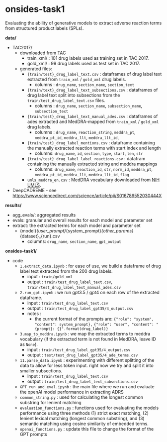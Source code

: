 # onsides-task1
Evaluating the ability of generative models to extract adverse reaction terms from structured product labels (SPLs).

**data/**
  - TAC2017/
    - downloaded from [TAC](https://bionlp.nlm.nih.gov/tac2017adversereactions/)
        - train_xml/ : 101 drug labels used as training set in TAC 2017.
        - gold_xml/ : 99 drug labels used as test set in TAC 2017. 
    - generated files:
        - `{train/test}_drug_label_text.csv` : dataframes of drug label text extracted from `train_xml` / `gold_xml` drug labels. 
            - columns : `drug_name`, `section_name`, `section_text`
        - `{train/text}_drug_label_text_subsections.csv` : dataframes of drug label text split into subsections from the `train/test_drug_label_text.csv` files.
            - columns : `drug_name`, `section_name`, `subsection_name`, `subsection_text`
        - `{train/test}_drug_label_text_manual_ades.csv` : dataframes of ades extracted and MedDRA-mapped from `train_xml` / `gold_xml` drug labels. 
            - columns : `drug_name`, `reaction_string`, `meddra_pt`, `meddra_pt_id`, `meddra_llt`, `meddra_llt_id`,
        - `{train/test}_drug_label_mentions.csv` : dataframe containing the manually extracted reaction terms with start index and length
            - columns: `drug_name`, `id`, `section`, `type`, `start`, `len`, `str`
        - `{train/test}_drug_label_label_reactions.csv` : datafram containing the manually extracted string and meddra mappings
          - columns: `drug_name`, `reaction_id`, `str`, `norm_id`, `meddra_pt`, `meddra_pt_id`, `meddra_llt`, `meddra_llt_id`, `flag`
        - `umls_meddra_en.csv` : MedDRA vocabulary downloaded from [NIH UMLS](https://www.nlm.nih.gov/research/umls/index.html).
  - DeepCADREME - see https://www.sciencedirect.com/science/article/pii/S016786552030444X 


**results/**
- agg_evals/: aggregated results
- evals: granular and overall results for each model and parameter set
- extract: the extracted terms for each model and parameter set
  - {model}_{user_prompt}_{system_prompt}_{other_params}_{dataset}_{run}.csv
    - columns: `drug_name`, `section_name`, `gpt_output` 

**onsides-task1/**
- code
    - `1.extract_data.ipynb` : for ease of use, we build a dataframe of drug label text extracted from the 200 drug labels.
        - input : `train/gold_xml`
        - output : `train/test_drug_label_text.csv`, `train/test_drug_label_text_manual_ades.csv`
    - `2.run_gpt.ipynb` : we run gpt3.5 / gpt4 on each row of the extracted dataframe.
        - input : `train/test_drug_label_text.csv`
        - output : `train/test_drug_label_gpt35/4_output.csv`
        - notes : 
            - the current format of the prompts are:
                `{"role": "system", "content": system_prompt},`
                `{"role": "user", "content": "{prompt}: {}".format(drug_label)}`
    - `3.map_to_meddra.ipynb` : we map the extracted terms to meddra vocabulary (if the extracted term is not found in MedDRA, leave ID as `None`).
        - input : `train/test_drug_label_gpt35/4_output.csv`
        - output : `test/test_drug_label_gpt35/4_ade_terms.csv`
    - `11.parse_data.ipynb` : experimenting with different splitting of the data to allow for less token input. right now we try and split it into smaller subsections. 
        - input : `train/test_drug_label_text.csv`
        - output : `train/test_drug_label_text_subsections.csv`
    - `GPT_run_and_eval.ipynb` : the main file where we run and evaluate the openAI model performance in extracting ADRS
    - `common_string.py` : used for calculating the longest common substring for lenient matching
    - `evaluation_functions.py` : functions used for evaluating the models performance using three methods (1) strict exact matching, (2) lenient lexical matching (longest common substring), and (3) semantic matching using cosine similarity of embedded terms.
    - `openai_functions.py` : update this file to change the format of the GPT prompts
